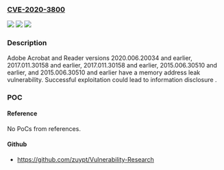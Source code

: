 ### [CVE-2020-3800](https://cve.mitre.org/cgi-bin/cvename.cgi?name=CVE-2020-3800)
![](https://img.shields.io/static/v1?label=Product&message=Adobe%20Acrobat%20and%20Reader&color=blue)
![](https://img.shields.io/static/v1?label=Version&message=n%2Fa&color=blue)
![](https://img.shields.io/static/v1?label=Vulnerability&message=Memory%20address%20leak%20%20&color=brighgreen)

### Description

Adobe Acrobat and Reader versions 2020.006.20034 and earlier, 2017.011.30158 and earlier, 2017.011.30158 and earlier, 2015.006.30510 and earlier, and 2015.006.30510 and earlier have a memory address leak vulnerability. Successful exploitation could lead to information disclosure .

### POC

#### Reference
No PoCs from references.

#### Github
- https://github.com/zuypt/Vulnerability-Research

